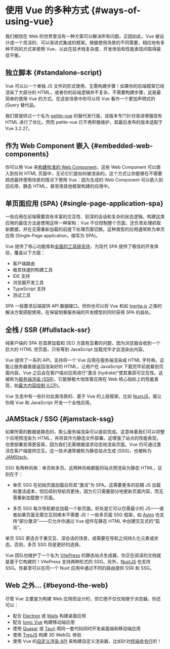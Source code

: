 # 使用 Vue 的多种方式 {#ways-of-using-vue}

我们相信在 Web 的世界里没有一种方案可以解决所有问题。正因如此，Vue 被设计成一个灵活的、可以渐进式集成的框架。根据使用场景的不同需要，相应地有多种不同的方式来使用 Vue，以此在技术栈复杂度、开发体验和性能表现间取得最佳平衡。

## 独立脚本 {#standalone-script}

Vue 可以以一个单独 JS 文件的形式使用，无需构建步骤！如果你的后端框架已经渲染了大部分的 HTML，或者你的前端逻辑并不复杂，不需要构建步骤，这是最简单的使用 Vue 的方式。在这些场景中你可以将 Vue 看作一个更加声明式的 jQuery 替代品。

我们曾提供过一个名为 [petite-vue](https://github.com/vuejs/petite-vue) 的替代发行版，该版本专门针对渐进增强现有 HTML 进行了优化。然而 petite-vue 已不再积极维护，其最后发布的版本适配于 Vue 3.2.27。

## 作为 Web Component 嵌入 {#embedded-web-components}

你可以用 Vue 来[构建标准的 Web Component](/guide/extras/web-components)，这些 Web Component 可以嵌入到任何 HTML 页面中，无论它们是如何被渲染的。这个方式让你能够在不需要顾虑最终使用场景的情况下使用 Vue：因为生成的 Web Component 可以嵌入到旧应用、静态 HTML，甚至用其他框架构建的应用中。

## 单页面应用 (SPA) {#single-page-application-spa}

一些应用在前端需要具有丰富的交互性、较深的会话和复杂的状态逻辑。构建这类应用的最佳方法是使用这样一种架构：Vue 不仅控制整个页面，还负责处理抓取新数据，并在无需重新加载的前提下处理页面切换。这种类型的应用通常称为单页应用 (Single-Page application，缩写为 SPA)。

Vue 提供了核心功能库和[全面的工具链支持](/guide/scaling-up/tooling)，为现代 SPA 提供了极佳的开发体验，覆盖以下方面：

- 客户端路由
- 极其快速的构建工具
- IDE 支持
- 浏览器开发工具
- TypeScript 支持
- 测试工具

SPA 一般要求后端提供 API 数据接口，但你也可以将 Vue 和如 [Inertia.js](https://inertiajs.com) 之类的解决方案搭配使用，在保留侧重服务端的开发模型的同时获得 SPA 的益处。

## 全栈 / SSR {#fullstack-ssr}

纯客户端的 SPA 在首屏加载和 SEO 方面有显著的问题，因为浏览器会收到一个巨大的 HTML 空页面，只有等到 JavaScript 加载完毕才会渲染出内容。

Vue 提供了一系列 API，支持将一个 Vue 应用在服务端渲染成 HTML 字符串。这能让服务器直接返回渲染好的 HTML，让用户在 JavaScript 下载完毕前就看到页面内容。Vue 之后会在客户端对应用进行“激活 (hydrate)”使其重获可交互性。这被称为[服务端渲染 (SSR)](/guide/scaling-up/ssr)，它能够极大地改善应用在 Web 核心指标上的性能表现，如[最大内容绘制 (LCP)](https://web.dev/lcp/)。

Vue 生态中有一些针对此类场景的、基于 Vue 的上层框架，比如 [NuxtJS](https://nuxt.com/)，能让你用 Vue 和 JavaScript 开发一个全栈应用。

## JAMStack / SSG {#jamstack-ssg}

如果所需的数据是静态的，那么服务端渲染可以提前完成。这意味着我们可以将整个应用预渲染为 HTML，并将其作为静态文件部署。这增强了站点的性能表现，也使部署变得更容易，因为我们无需根据请求动态地渲染页面。Vue 仍可通过激活在客户端提供交互。这一技术通常被称为静态站点生成 (SSG)，也被称为 [JAMStack](https://jamstack.org/what-is-jamstack/)。

SSG 有两种风格：单页和多页。这两种风格都能将站点预渲染为静态 HTML，区别在于：

- 单页 SSG 在初始页面加载后将其“激活”为 SPA。这需要更多的前期 JS 加载和激活成本，但后续的导航将更快，因为它只需要部分地更新页面内容，而无需重新加载整个页面。

- 多页 SSG 每次导航都会加载一个新页面。好处是它可以仅需最少的 JS——或者如果页面无需交互则根本不需要 JS！一些多页面 SSG 框架，如 [Astro](https://astro.build/) 也支持“部分激活”——它允许你通过 Vue 组件在静态 HTML 中创建交互式的“孤岛”。

单页 SSG 更适合于重交互、深会话的场景，或需要在导航之间持久化元素或状态。否则，多页 SSG 将是更好的选择。

Vue 团队也维护了一个名为 [VitePress](https://vitepress.dev/) 的静态站点生成器，你正在阅读的文档就是基于它构建的！VitePress 支持两种形式的 SSG。另外，[NuxtJS](https://nuxt.com/) 也支持 SSG。你甚至可以在同一个 Nuxt 应用中通过不同的路由提供 SSR 和 SSG。

## Web 之外... {#beyond-the-web}

尽管 Vue 主要是为构建 Web 应用而设计的，但它绝不仅仅局限于浏览器。你还可以：

- 配合 [Electron](https://www.electronjs.org/) 或 [Wails](https://wails.io) 构建桌面应用
- 配合 [Ionic Vue](https://ionicframework.com/docs/vue/overview) 构建移动端应用
- 使用 [Quasar](https://quasar.dev/) 或 [Tauri](https://tauri.app) 用同一套代码同时开发桌面端和移动端应用
- 使用 [TresJS](https://tresjs.org/) 构建 3D WebGL 体验
- 使用 Vue 的[自定义渲染 API](/api/custom-renderer) 来构建自定义渲染器，比如针对[终端命令行](https://github.com/vue-terminal/vue-termui)的！
